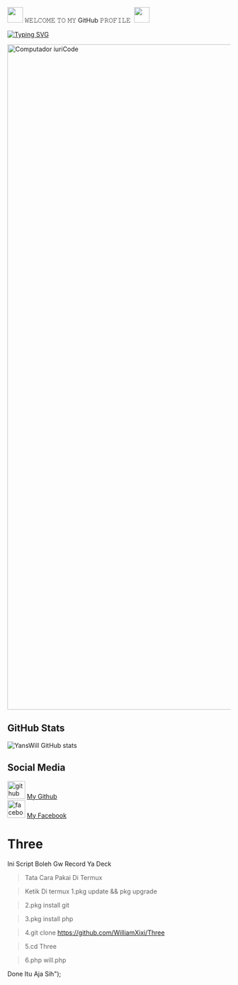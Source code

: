 <img src="https://emoji.discadia.com/emojis/32cb5dad-d0cf-4102-8b9a-35ff1b10bb4a.GIF" width="35"> 𝚆𝙴𝙻𝙲𝙾𝙼𝙴 𝚃𝙾 𝙼𝚈 GitHub 𝙿𝚁𝙾𝙵𝙸𝙻𝙴&nbsp; <img src="https://emoji.discadia.com/emojis/32cb5dad-d0cf-4102-8b9a-35ff1b10bb4a.GIF" width="35">



[![Typing SVG](https://readme-typing-svg.herokuapp.com?font=Neuton&size=25&color=8A2BE2&background=000000&center=true&vCenter=true&width=360&height=60&lines=Hello+World%2C+I'm+YanzWill+Here+🗿;𝙸𝚃'𝚜+𝙽𝙾𝚃+𝙰+𝙹𝚄𝚂𝚃+𝙽𝙰𝙼𝙴+𝙱𝚁𝙾+🤔;𝙸𝚃'𝚜+𝙰+𝙱𝚁𝙰𝙽𝙳+🤯;Respect+For-My-Self;Today+I+Will+Tell+You+🥵;Please+Follow+My+GitHub+🙏;Thanks+My+All+Friend+🤙+🐱‍👤)](https://git.io/typing-svg)


</p>

<img src="https://i.pinimg.com/originals/77/ca/a3/77caa32884d735d439ade45ba37feaf2.gif" min-width="1500px" max-width="1500px" width="1500px" align="middle" alt="Computador iuriCode">

## GitHub Stats  
![YansWill GitHub stats](https://github-readme-stats.vercel.app/api?username=WilliamXixi&show_icons=true&theme=chartreuse-dark)  

## Social Media  
[<img src='https://cdn.jsdelivr.net/npm/simple-icons@3.0.1/icons/github.svg' alt='github' height='40'>](https://github.com/WilliamXixi) <a href="https://github.com/WilliamXixi">My Github</a>  
[<img src='https://cdn.jsdelivr.net/npm/simple-icons@3.0.1/icons/facebook.svg' alt='facebook' height='40'>](https://www.facebook.com/william.taneka.37) <a href="https://www.facebook.com/william.taneka.37">My Facebook</a>

# Three
Ini Script Boleh Gw Record Ya Deck
> Tata Cara Pakai Di Termux

> Ketik Di termux 
> 1.pkg update && pkg upgrade

> 2.pkg install git

> 3.pkg install php

> 4.git clone https://github.com/WilliamXixi/Three

> 5.cd Three

> 6.php will.php

Done Itu Aja Sih");
